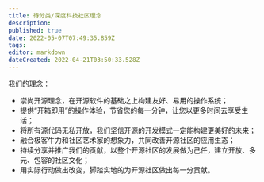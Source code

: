 ```yaml
---
title: 待分类/深度科技社区理念
description: 
published: true
date: 2022-05-07T07:49:35.859Z
tags: 
editor: markdown
dateCreated: 2022-04-21T03:50:33.528Z
---
```


我们的理念：

* 崇尚开源理念，在开源软件的基础之上构建友好、易用的操作系统；
* 提供“开箱即用”的操作体验，节省您的每一分钟，让您以更多时间去享受生活；
* 将所有源代码无私开放，我们坚信开源的开发模式一定能构建更美好的未来；
* 融合极客牛力和社区艺术家的想象力，共同改善开源社区的应用生态；
* 持续分享并推广我们的贡献，以整个开源社区的发展做为己任，建立开放、多元、包容的社区文化；
* 用实际行动做出改变，脚踏实地的为开源社区做出每一分贡献。